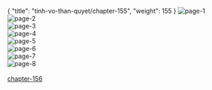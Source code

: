 { "title": "tinh-vo-than-quyet/chapter-155", "weight": 155 }
<img src="tinh-vo-than-quyet_0155_01-64ca27df922a0bb86e25a0c861b045df.webp" alt="page-1" origin="http://1.bp.blogspot.com/-LuXPIfRBWlI/WzrXcyvbjkI/AAAAAAAAEmQ/GeC4BM6zFkMJIia-tblsksGzehHSMST6QCLcBGAs/s1600/1.jpg?imgmax=0"><br/>
<img src="tinh-vo-than-quyet_0155_02-8d6f326e573c77a8e5de38efc131064e.webp" alt="page-2" origin="http://1.bp.blogspot.com/-9kNx0dr-LBo/WzrXbjxd7rI/AAAAAAAAEmE/rBv3R1sVje4ai1Cfd71SvEASLrCfGCx7QCLcBGAs/s1600/2.jpg?imgmax=0"><br/>
<img src="tinh-vo-than-quyet_0155_03-2f19e7640ffc1b10bb4f59e05d3a7a21.webp" alt="page-3" origin="http://1.bp.blogspot.com/-1UXGiDXgNvs/WzrXciWuovI/AAAAAAAAEmM/jmdoDILubJg83OX9cfU3_all5OKX_ZiggCLcBGAs/s1600/3.jpg?imgmax=0"><br/>
<img src="tinh-vo-than-quyet_0155_04-763bc7c575993aab3ef5665a8f4f20fe.webp" alt="page-4" origin="http://1.bp.blogspot.com/-14AVMKQ-FQI/WzrXdAYNnVI/AAAAAAAAEmU/au4zb8BDOxI-9O_zjYxu710B6tP2iw83ACLcBGAs/s1600/4.jpg?imgmax=0"><br/>
<img src="tinh-vo-than-quyet_0155_05-f5b2d3166267aa3918fb28dfca878cef.webp" alt="page-5" origin="http://1.bp.blogspot.com/-T_2tPdujVUc/WzrXdqwYCBI/AAAAAAAAEmY/JgNFWMKG7co91JN6qzyaRU3blusjLkXrwCLcBGAs/s1600/5.jpg?imgmax=0"><br/>
<img src="tinh-vo-than-quyet_0155_06-49222ffb94a4557519a1dde5f2679d9f.webp" alt="page-6" origin="http://1.bp.blogspot.com/-yEmW7ZU31Bo/WzrXdyrqWLI/AAAAAAAAEmg/S2qkFJ11DYwF-90lbBJn72ZMXQA4Rk3uQCLcBGAs/s1600/6.jpg?imgmax=0"><br/>
<img src="tinh-vo-than-quyet_0155_07-ee79d2baa8224d07250c0bab698cee89.webp" alt="page-7" origin="http://1.bp.blogspot.com/-1aCWClFWBGg/WzrXd61PtUI/AAAAAAAAEmc/75oRDUQhNiQIVShPceYSAqCjP7WIDZ4-ACLcBGAs/s1600/7.jpg?imgmax=0"><br/>
<img src="tinh-vo-than-quyet_0155_08-75d614eece0b9332d59184ffb8bec973.webp" alt="page-8" origin="http://1.bp.blogspot.com/-8yP6HJNk3vA/WzrXeYSC4UI/AAAAAAAAEmk/wjbkCpHOM-wj30EnyJfNQkOkPE_WcayHACLcBGAs/s1600/8.jpg?imgmax=0"><br/>
<br/><a class="nextchap" href="/tinh-vo-than-quyet/chapter-156">chapter-156</a>
